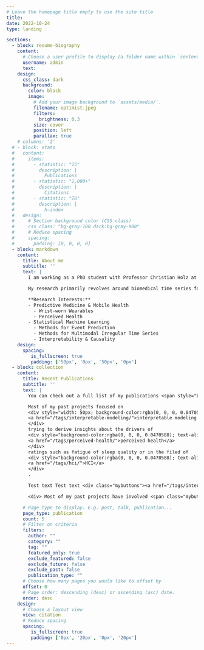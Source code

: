 ```yaml
---
# Leave the homepage title empty to use the site title
title:
date: 2022-10-24
type: landing

sections:
  - block: resume-biography
    content:
      # Choose a user profile to display (a folder name within `content/authors/`)
      username: admin
      text:
    design:
      css_class: dark
      background:
        color: black
        image:
          # Add your image background to `assets/media/`.
          filename: optimist.jpeg
          filters:
            brightness: 0.3
          size: cover
          position: left
          parallax: true
    # columns: '2'
  # - block: stats
  #   content:
  #     items:
  #       - statistic: "15"
  #         description: |
  #           Publications
  #       - statistic: "1,000+"
  #         description: |
  #           Citations
  #       - statistic: "78"
  #         description: |
  #           h-index
  #   design:
  #     # Section background color (CSS class)
  #     css_class: "bg-gray-100 dark:bg-gray-900"
  #     # Reduce spacing
  #     spacing:
  #       padding: [0, 0, 0, 0]
  - block: markdown
    content:
      title: About me
      subtitle: ''
      text: |
        I am working as a PhD student with Professor Christian Holz at the [Sensing, Interaction & Perception Lab](https://siplab.org/) at [ETH Zurich](https://inf.ethz.ch/). My focus lies on applying statistics and statistical machine learning to large medical datasets.

        My research primarily revolves around biomedical time series for disease modeling and prediction. Initially, I analyzed ratings of perceived health using wearable sensor data in intensive longitudinal studies (see my [<ins>Publications on perceived health</ins>](./tags/perceived-health/)). Since then, I have developed methods to enhance the information extracted from wearables (e.g., [<ins>Nightbeat</ins>](./publication/2024-11-15-bhi-hraccsleep/)) and modeled disease and mortality risk based on wearable sensors at a population scale (see preprints on the UK Biobank). Currently, I am exploring methodologies to link irregular, multimodal biomedical time series to disease outcomes, focusing on interpretability and causality.

        **Research Interests:**
        - Predictive Medicine & Mobile Health
          - Wrist-worn Wearables
          - Perceived Health
        - Statistical Machine Learning
          - Methods for Event Prediction
          - Methods for Multimodal Irregular Time Series
          - Interpretability & Causality
    design:
      spacing:
         is_fullscreen: true
         padding: ['50px', '0px', '50px', '0px']
  - block: collection
    content:
      title: Recent Publications
      subtitle: ''
      text: |
        You can check out a full list of my publications <span style="background-color:green">[<ins>here</ins>](./publication/)</span>.

        Most of my past projects focused on 
        <div style="width: 50px; background-color:rgba(0, 0, 0, 0.0470588); text-align:center; vertical-align: middle; padding:10px;border-top-left-radius:8px; border-top-right-radius: 8px; border-bottom-right-radius: 8px; border-bottom-left-radius: 8px">
        <a href="/tags/interpretable-modeling/">interpretable modeling techniques</a>
        </div>
        trying to derive insights about the drivers of
        <div style="background-color:rgba(0, 0, 0, 0.0470588); text-align:center; vertical-align: middle; padding:10px;border-top-left-radius:8px; border-top-right-radius: 8px; border-bottom-right-radius: 8px; border-bottom-left-radius: 8px">
        <a href="/tags/perceived-health/">perceived health</a>
        </div>
        ratings such as fatigue of sleep quality or in the filed of 
        <div style="background-color:rgba(0, 0, 0, 0.0470588); text-align:center; vertical-align: middle; padding:10px;border-top-left-radius:8px; border-top-right-radius: 8px; border-bottom-right-radius: 8px; border-bottom-left-radius: 8px">
        <a href="/tags/hci/">HCI</a>
        </div>
        .

        Test text Test text <div class="mybuttons"><a href="/tags/interpretable-modeling/">interpretable modeling techniques</a></div> Test text Test text

        <div> Most of my past projects have involved <span class="mybuttons"><a href="/tags/interpretable-modeling/">interpretable modeling techniques</a></span> either trying to derive drivers of <span class="mybuttons"><a href="/tags/perceived-health/">perceived health</a></span> rating such as fatigue or sleep quality or in the fields of <span class="mybuttons"><a href="/tags/hci/">Human Computer Interaction</a></span>. </div>

      # Page type to display. E.g. post, talk, publication...
      page_type: publication
      count: 5
      # Filter on criteria
      filters:
        author: ""
        category: ""
        tag: ""
        featured_only: true
        exclude_featured: false
        exclude_future: false
        exclude_past: false
        publication_type: ""
      # Choose how many pages you would like to offset by
      offset: 0
      # Page order: descending (desc) or ascending (asc) date.
      order: desc
    design:
      # Choose a layout view
      view: citation
      # Reduce spacing
      spacing:
         is_fullscreen: true
         padding: ['0px', '20px', '0px', '20px']
---
```

